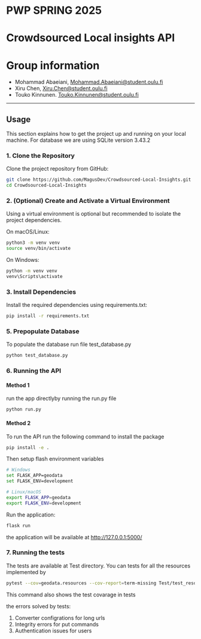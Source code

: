 # PWP SPRING 2025

# Crowdsourced Local insights API

# Group information

- Mohammad Abaeiani, [Mohammad.Abaeiani@student.oulu.fi](mailto:Mohammad.Abaeiani@student.oulu.fi)
- Xiru Chen, [Xiru.Chen@student.oulu.fi](mailto:Xiru.Chen@student.oulu.fi)
- Touko Kinnunen. [Touko.Kinnunen@student.oulu.fi](mailto:Touko.Kinnunen@student.oulu.fi)

---

## Usage

This section explains how to get the project up and running on your local machine. For database we are using SQLite version 3.43.2

### 1. Clone the Repository

Clone the project repository from GitHub:

```bash
git clone https://github.com/MagusDev/Crowdsourced-Local-Insights.git
cd Crowdsourced-Local-Insights
```

### 2. (Optional) Create and Activate a Virtual Environment

Using a virtual environment is optional but recommended to isolate the project dependencies.

On macOS/Linux:

```bash
python3 -m venv venv
source venv/bin/activate
```

On Windows:

```bash
python -m venv venv
venv\Scripts\activate
```

### 3. Install Dependencies

Install the required dependencies using requirements.txt:

```bash
pip install -r requirements.txt
```

### 5. Prepopulate Database

To populate the database run file test_database.py

```bash
python test_database.py
```

### 6. Running the API

#### Method 1

run the app directlyby running the run.py file

```bash
python run.py
```

#### Method 2

To run the API run the following command to install the package

```bash
pip install -e .
```

Then setup flash environment variables

```bash
# Windows
set FLASK_APP=geodata
set FLASK_ENV=development

# Linux/macOS
export FLASK_APP=geodata
export FLASK_ENV=development
```

Run the application:

```bash
flask run
```

the application will be available at http://127.0.0.1:5000/

### 7. Running the tests

The tests are available at Test directory. You can tests for all the resources implemented by

```bash
pytest --cov=geodata.resources --cov-report=term-missing Test/test_resources.py
```

This command also shows the test covarage in tests

the errors solved by tests:

1. Converter configrations for long urls
2. Integrity errors for put commands
3. Authentication issues for users
